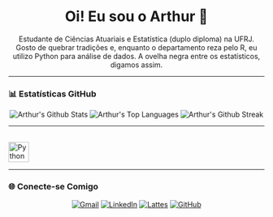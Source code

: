 <h1 align="center">Oi! Eu sou o Arthur 🐍</h1>
<p align="center">
  Estudante de Ciências Atuariais e Estatística (duplo diploma) na UFRJ. Gosto de quebrar tradições e, enquanto o departamento reza pelo R, eu utilizo Python para análise de dados. A ovelha negra entre os estatísticos, digamos assim.
</p>

---

### 📊 Estatísticas GitHub

<div align="center">
  <img src="https://github-readme-stats.vercel.app/api?username=arthurpmotta02&theme=dracula&hide_border=false&include_all_commits=true&count_private=true&show_icons=true" alt="Arthur's Github Stats" />
  <img src="https://github-readme-stats.vercel.app/api/top-langs/?username=arthurpmotta02&theme=dracula&hide_border=false&include_all_commits=true&count_private=true&layout=compact" alt="Arthur's Top Languages" />
  <img src="https://github-readme-streak-stats.herokuapp.com/?user=arthurpmotta02&theme=dracula&hide_border=false" alt="Arthur's Github Streak" />
</div>

---

<div style="display: inline_block"><br>
  <img align="center" alt="Python" height="40" width="40" src="https://cdn.jsdelivr.net/gh/devicons/devicon/icons/python/python-original.svg" />
</div>

---

### 🌐 Conecte-se Comigo

<div align="center">
  <a href="mailto:arthurpmotta02@gmail.com"><img src="https://img.shields.io/badge/-Gmail-D14836?style=for-the-badge&logo=gmail&logoColor=white" alt="Gmail"></a>
  <a href="https://www.linkedin.com/in/arthurpmotta/"><img src="https://img.shields.io/badge/-LinkedIn-0A66C2?style=for-the-badge&logo=linkedin&logoColor=white" alt="LinkedIn"></a>
  <a href="http://lattes.cnpq.br/3952575997144808"><img src="https://img.shields.io/badge/-Lattes-4169E1?style=for-the-badge&logo=read-the-docs&logoColor=white" alt="Lattes"></a>
  <a href="https://github.com/arthurpmotta02"><img src="https://img.shields.io/badge/-GitHub-181717?style=for-the-badge&logo=github&logoColor=white" alt="GitHub"></a>
</div>

